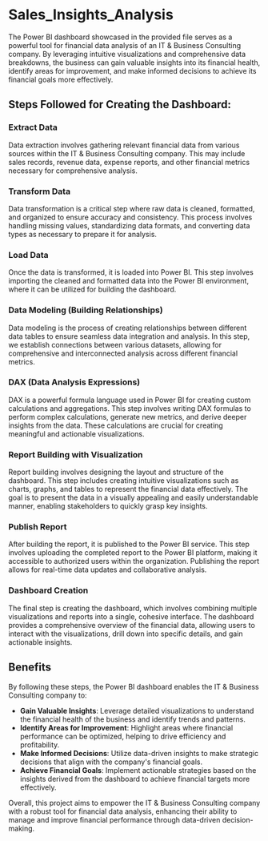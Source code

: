 # Sales_Insights_Analysis

The Power BI dashboard showcased in the provided file serves as a powerful tool for financial data analysis of an IT & Business Consulting company. By leveraging intuitive visualizations and comprehensive data breakdowns, the business can gain valuable insights into its financial health, identify areas for improvement, and make informed decisions to achieve its financial goals more effectively.

## Steps Followed for Creating the Dashboard:

### Extract Data

Data extraction involves gathering relevant financial data from various sources within the IT & Business Consulting company. This may include sales records, revenue data, expense reports, and other financial metrics necessary for comprehensive analysis.

### Transform Data

Data transformation is a critical step where raw data is cleaned, formatted, and organized to ensure accuracy and consistency. This process involves handling missing values, standardizing data formats, and converting data types as necessary to prepare it for analysis.

### Load Data

Once the data is transformed, it is loaded into Power BI. This step involves importing the cleaned and formatted data into the Power BI environment, where it can be utilized for building the dashboard.

### Data Modeling (Building Relationships)

Data modeling is the process of creating relationships between different data tables to ensure seamless data integration and analysis. In this step, we establish connections between various datasets, allowing for comprehensive and interconnected analysis across different financial metrics.

### DAX (Data Analysis Expressions)

DAX is a powerful formula language used in Power BI for creating custom calculations and aggregations. This step involves writing DAX formulas to perform complex calculations, generate new metrics, and derive deeper insights from the data. These calculations are crucial for creating meaningful and actionable visualizations.

### Report Building with Visualization

Report building involves designing the layout and structure of the dashboard. This step includes creating intuitive visualizations such as charts, graphs, and tables to represent the financial data effectively. The goal is to present the data in a visually appealing and easily understandable manner, enabling stakeholders to quickly grasp key insights.

### Publish Report

After building the report, it is published to the Power BI service. This step involves uploading the completed report to the Power BI platform, making it accessible to authorized users within the organization. Publishing the report allows for real-time data updates and collaborative analysis.

### Dashboard Creation

The final step is creating the dashboard, which involves combining multiple visualizations and reports into a single, cohesive interface. The dashboard provides a comprehensive overview of the financial data, allowing users to interact with the visualizations, drill down into specific details, and gain actionable insights.

## Benefits

By following these steps, the Power BI dashboard enables the IT & Business Consulting company to:

- **Gain Valuable Insights**: Leverage detailed visualizations to understand the financial health of the business and identify trends and patterns.
- **Identify Areas for Improvement**: Highlight areas where financial performance can be optimized, helping to drive efficiency and profitability.
- **Make Informed Decisions**: Utilize data-driven insights to make strategic decisions that align with the company's financial goals.
- **Achieve Financial Goals**: Implement actionable strategies based on the insights derived from the dashboard to achieve financial targets more effectively.

Overall, this project aims to empower the IT & Business Consulting company with a robust tool for financial data analysis, enhancing their ability to manage and improve financial performance through data-driven decision-making.
